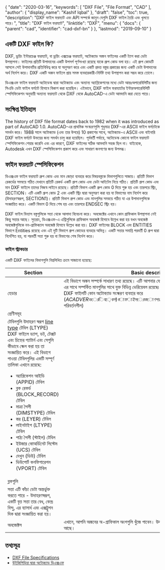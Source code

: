 {
  "date": "2020-03-16",
  "keywords": [
    "DXF File",
    "File Format",
    "CAD"
  ],
  "author": {
    "display_name": "Kashif Iqbal"
  },
  "draft": "false",
  "toc": true,
  "description": "DXF ফাইল ফরম্যাট এবং API সম্পর্কে জানুন যেগুলি DXF ফাইল তৈরি এবং খুলতে পারে।",
  "title": "DXF ফাইল ফরম্যাট",
  "linktitle": "DXF",
  "menu": {
    "docs": {
      "parent": "cad",
      "identifier": "cad-dxf-bn"
    }
  },
  "lastmod": "2019-09-10"
}

## একটি DXF ফাইল কি?

DXF, ড্রয়িং ইন্টারচেঞ্জ ফরম্যাট, বা ড্রয়িং এক্সচেঞ্জ ফরম্যাট, অটোক্যাড অঙ্কন ফাইলের একটি ট্যাগ করা ডেটা উপস্থাপনা। ফাইলের প্রতিটি উপাদানের একটি উপসর্গ পূর্ণসংখ্যা রয়েছে যাকে গ্রুপ কোড বলা হয়। এই গ্রুপ কোডটি আসলে সেই উপাদানটির প্রতিনিধিত্ব করে যা অনুসরণ করে এবং একটি প্রদত্ত বস্তুর প্রকারের জন্য একটি ডেটা উপাদানের অর্থ নির্দেশ করে। DXF একটি অঙ্কন ফাইলে প্রায় সমস্ত ব্যবহারকারী-নির্দিষ্ট তথ্য উপস্থাপন করা সম্ভব করে তোলে।

ডিএক্সএফ ফাইল ফরম্যাট অটোডেস্ক দ্বারা অটোক্যাড এবং অন্যান্য অ্যাপ্লিকেশনের মধ্যে ডেটা আন্তঃঅপারেবিলিটির জন্য সিএডি ডেটা ফাইল ফর্ম্যাট হিসাবে বিকাশ করা হয়েছিল। এইভাবে, DXF ফাইল ফরম্যাটের ইন্টারঅপারেবিলিটি স্পেসিফিকেশন অনুযায়ী অন্যান্য ফরম্যাট থেকে DXF থেকে AutoCAD-এ ডেটা আমদানি করা যেতে পারে।

## সংক্ষিপ্ত ইতিহাস ##


The history of DXF file format dates back to 1982 when it was introduced as part of AutoCAD 1.0. AutoCAD-এর প্রাথমিক সংস্করণগুলি শুধুমাত্র DXF-এর ASCII ফাইল ফর্ম্যাটকে সমর্থন করে। 1988 সালে অটোক্যাড (এবং তার উপরে) 10 প্রকাশের সাথে, অটোক্যাড-এ ASCII এবং বাইনারি DXF ফাইল ফর্ম্যাট উভয়ের জন্য সমর্থন চালু করা হয়েছিল। পূর্ববর্তী পর্যায়ে, অটোডেস্ক কোনো ফাইল ফরম্যাট স্পেসিফিকেশন শেয়ার করেনি এবং এর কারণে, DXF ফাইলের সঠিক আমদানি সহজ ছিল না। যাইহোক, Autodesk এখন DXF স্পেসিফিকেশন প্রকাশ করে এবং সাধারণ জনগণের জন্য উপলব্ধ।

## ফাইল ফরম্যাট স্পেসিফিকেশন ##

ডিএক্সএফ ফাইল ফরম্যাট গ্রুপ কোড এবং মান জোড়া ব্যবহার করে বিষয়বস্তুকে বিভাগগুলিতে সাজায়। প্রতিটি বিভাগ রেকর্ডের সমন্বয়ে গঠিত যেখানে প্রতিটি রেকর্ড একটি গ্রুপ কোড এবং ডেটা আইটেম নিয়ে গঠিত। প্রতিটি গ্রুপ কোড এবং মান DXF ফাইলে তাদের নিজস্ব লাইনে রয়েছে। প্রতিটি বিভাগ একটি গ্রুপ কোড 0 দিয়ে শুরু হয় এবং তারপরে স্ট্রিং, SECTION। এটি একটি গ্রুপ কোড 2 এবং একটি স্ট্রিং দ্বারা অনুসরণ করা হয় যা বিভাগের নাম নির্দেশ করে (উদাহরণস্বরূপ, SECTION1)। প্রতিটি বিভাগ গ্রুপ কোড এবং মানগুলির সমন্বয়ে গঠিত যা এর উপাদানগুলিকে সংজ্ঞায়িত করে। একটি বিভাগ 0 দিয়ে শেষ হয় এবং তারপরে ENDSEC স্ট্রিং হয়।

DXF ফাইল বিন্যাস বস্তুগুলিকে সত্তা থেকে আলাদা বিবেচনা করে। অবজেক্টের এখানে কোন গ্রাফিকাল উপস্থাপনা নেই কিন্তু সত্তার আছে। সুতরাং, ডিএক্সএফ-এ এন্ট্রিগুলিকে গ্রাফিকাল অবজেক্ট হিসাবে উল্লেখ করা হয় যখন অবজেক্ট অবজেক্টগুলিকে নন-গ্রাফিক্যাল অবজেক্ট হিসাবে উল্লেখ করা হয়। DXF ফাইলের BLOCK এবং ENTITIES বিভাগে Entities রয়েছে এবং এই দুটি বিভাগে গ্রুপ কোডের ব্যবহার অভিন্ন। একটি সত্তার সমাপ্তি পরবর্তী 0 গ্রুপ দ্বারা নির্দেশিত হয়, যা পরবর্তী সত্তা শুরু হয় বা বিভাগের শেষ নির্দেশ করে।

### ফাইল স্ট্রাকচার ###

একটি DXF ফাইলের বিভাগগুলি নিম্নলিখিত ক্রমে সাজানো হয়েছে:

|Section|Basic description
---|---|
|হেডার|এই বিভাগে অঙ্কন সম্পর্কে সাধারণ তথ্য রয়েছে। এটি আপনার ফোনের সেটিংস কার্যকারিতার মতো, যেটিতে অঙ্কন এবং এর সাথে সম্পর্কিত মানগুলির সাথে যুক্ত বিভিন্ন ভেরিয়েবল রয়েছে৷ উদাহরণস্বরূপ, হেডার বিভাগটি নির্ধারণ করবে যে DXF ফাইলটি কোন অটোক্যাড সংস্করণ ব্যবহার করে ($ACADVER ভেরিয়েবল) বা ফাইলের কোণ পরিমাপ করতে ব্যবহৃত ইউনিট ($AUNITS পরিবর্তনশীল)
|শ্রেণীসমূহ
|টেবিলগুলি উদাহরণ স্বরূপ [line type](https://help.autodesk.com/view/ACD/2016/ENU/?guid=GUID-20B4D4B3-1220-426A-847B-5BBE36EC6FDF) টেবিল (LTYPE) DXF ফাইলে ড্যাশ, ডট, টেক্সট এবং চিহ্নের প্যাটার্ন এবং সেগুলি কীভাবে স্কেল করা হয় তা সংজ্ঞায়িত করে। এই বিভাগে পাওয়া টেবিলগুলির একটি সম্পূর্ণ তালিকা এখানে রয়েছে:<ul><li> অ্যাপ্লিকেশন আইডি (APPID) টেবিল</li><li> ব্লক রেকর্ড (BLOCK_RECORD) টেবিল</li><li> মাত্রা শৈলী (DIMSTYPE) টেবিল</li><li> স্তর (LEYER) টেবিল</li><li> লাইনটাইপ (LTYPE) টেবিল</li><li> পাঠ্য শৈলী (স্টাইল) টেবিল</li><li> ইউজার কোঅর্ডিনেট সিস্টেম (UCS) টেবিল</li><li> দেখুন (ভিউ) টেবিল</li><li> ভিউপোর্ট কনফিগারেশন (VPORT) টেবিল</li></ul>
|ব্লকগুলি
|সত্তা এটি কাঁচা ডেটা অন্তর্ভুক্ত করতে পারে - উদাহরণস্বরূপ, একটি বৃত্ত সত্তা তার বেধ, কেন্দ্র বিন্দু, এর ব্যাসার্ধ এবং এক্সট্রুশন দিক দ্বারা সংজ্ঞায়িত করা হয়।
|অবজেক্টস|এখানে, আপনি অঙ্কনের অ-গ্রাফিকাল অংশগুলি খুঁজে পাবেন। উদাহরণস্বরূপ, অটোক্যাড অভিধান এখানে সংরক্ষিত আছে।

## তথ্যসূত্র ##

* [DXF File Specifications](http://images.autodesk.com/adsk/files/autocad_2012_pdf_dxf-reference_enu.pdf)
* [উইকিপিডিয়া দ্বারা অটোক্যাড ডিএক্সএফ](https://en.wikipedia.org/wiki/AutoCAD_DXF)


